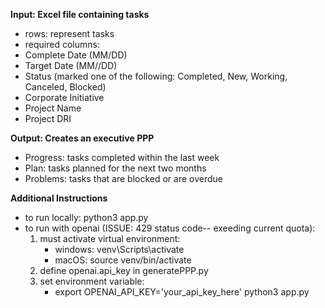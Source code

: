 **Input: Excel file containing tasks**

- rows: represent tasks
- required columns:
- Complete Date (MM/DD)
- Target Date (MM//DD)
- Status (marked one of the following: Completed, New, Working, Canceled, Blocked)
- Corporate Initiative
- Project Name
- Project DRI

**Output: Creates an executive PPP**

- Progress: tasks completed within the last week
- Plan: tasks planned for the next two months
- Problems: tasks that are blocked or are overdue

**Additional Instructions**

- to run locally: python3 app.py
- to run with openai (ISSUE: 429 status code-- exeeding current quota):
     1. must activate virtual environment:
        - windows: venv\Scripts\activate
        - macOS: source venv/bin/activate
     2. define openai.api_key in generatePPP.py
     3. set environment variable:
        - export OPENAI_API_KEY='your_api_key_here' python3 app.py

           
